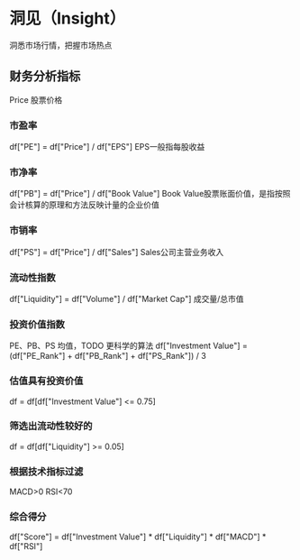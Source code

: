# 洞见（Insight）
洞悉市场行情，把握市场热点
## 财务分析指标
Price 股票价格
### 市盈率
df["PE"] = df["Price"] / df["EPS"]
EPS一般指每股收益
### 市净率
df["PB"] = df["Price"] / df["Book Value"]
Book Value股票账面价值，是指按照会计核算的原理和方法反映计量的企业价值
### 市销率
df["PS"] = df["Price"] / df["Sales"]
Sales公司主营业务收入
### 流动性指数
df["Liquidity"] = df["Volume"] / df["Market Cap"]
成交量/总市值
### 投资价值指数
PE、PB、PS 均值，TODO 更科学的算法
df["Investment Value"] = (df["PE_Rank"] + df["PB_Rank"] + df["PS_Rank"]) / 3
### 估值具有投资价值
df = df[df["Investment Value"] <= 0.75]
### 筛选出流动性较好的
df = df[df["Liquidity"] >= 0.05]
### 根据技术指标过滤
MACD>0  RSI<70
### 综合得分
df["Score"] = df["Investment Value"] * df["Liquidity"] * df["MACD"] * df["RSI"]




